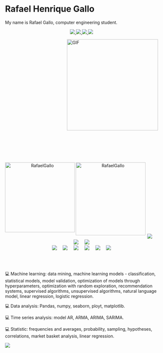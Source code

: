 # Rafael Henrique Gallo

My name is Rafael Gallo, computer engineering student.

<p align="middle">
<a href="https://www.linkedin.com/in/rafael-gallo-986a73150/">
<img src="https://img.shields.io/badge/Linkedin-blue?style=flat&logo=linkedin&labelColor=blue">
</a>
<a href="mailto:rafaelhenriquegallo@gmail.com?subject=Hello%20Sagnik,%20From%20Github">
<img src="https://img.shields.io/badge/-Gmail-%23db483b?style=flat&logo=Gmail&labelColor=red&logoColor=white">
</a>
<a href="https://www.instagram.com/gallorafael_/">
<img src="https://img.shields.io/badge/-Instagram-%230d8bf1?style=flat&logo=Instagram&logoColor=white">
</a>
<a href="https://www.origin.com/bra/pt-br/profile/achievements">
<img src="https://img.shields.io/badge/-Origin-%23E4405F?style=flat&logo=Origin&logoColor=white">
</a>
</p>
<div>
<img align="right" alt="GIF" height="300px" src="https://tenor.com/view/coded-data-numbers-encryption-hack-gif-17648403.gif"/>
</div>

<!-- <div>
[<img src="https://now-playing-vmk56a653q0yly06o3lmgi3g0.vercel.app/api/spotify-playing" alt="Sagnik Spotify Playing" width="350" />](https://open.spotify.com/playlist/6DDPsthhJTWi0Tnes8kXFo)
</div> -->


<br />
<br />
<br />
<br />
<br />
<br />
<br />
<br />
<br />
<br />
<br />
<br />
<br />
<br />
<br />

<div>
</a>
</a>
</div>

<br />
<br />
<br />

<div>
</a>
</div>

<br />

<div>
<br />
<br />
<br />
<br />
<p align="center">
<img align="left" height="230" src="https://github-readme-stats.vercel.app/api?username=RafaelGallo&theme=onedark" alt="RafaelGallo"/> 
<img align="left" height="240" width="230" src="https://github-readme-stats.vercel.app/api/top-langs/?username=RafaelGallo&hide=css&theme=nord" alt="RafaelGallo" />
</p>
</div>

<br />
<br />
<br />
<br />
<br />
<br />
<br />
<br />
<br />
<br />
<br />
<br />
<br />

<p align="center">
  <img src="https://img.shields.io/badge/-Python-black?style=for-the-badge&logo=Python" />&nbsp;&nbsp;&nbsp;&nbsp;
  <img src="https://img.shields.io/badge/-Flask-black?style=for-the-badge&logo=flask" />&nbsp;&nbsp;&nbsp;&nbsp;
  <img src="https://img.shields.io/badge/-R-black?style=for-the-badge&logo=R&logoColor=007afb" />
  <br/>
  <img src="https://img.shields.io/badge/-C-black?style=for-the-badge&logo=C" />&nbsp;&nbsp;&nbsp;&nbsp;
  <img src="https://img.shields.io/badge/-HTML5-E34F26?style=for-the-badge&logo=html5&logoColor=white" />&nbsp;&nbsp;&nbsp;&nbsp;
  <img src="https://img.shields.io/badge/-CSS3-1572B6?style=for-the-badge&logo=css3" />&nbsp;&nbsp;&nbsp;&nbsp;
  <img src="https://img.shields.io/badge/-MongoDB-black?style=for-the-badge&logo=mongodb" />&nbsp;&nbsp;&nbsp;&nbsp;
  <img src="https://img.shields.io/badge/-Git-black?style=for-the-badge&logo=git" />&nbsp;&nbsp;&nbsp;&nbsp;
  <img src="https://img.shields.io/badge/-GitHub-181717?style=for-the-badge&logo=github" />
  <br/>
  <br/>
  <br/>
  <br/>
</p>


💻 Machine learning: data mining, machine learning models - classification, statistical models, model validation, optimization of models through hyperparameters, optimization with random exploration, recommendation systems, supervised algorithms, unsupervised algorithms, natural language model, linear regression, logistic regression.

💻 Data analysis: Pandas, numpy, seaborn, ployt, matplotlib.

💻 Time series analysis: model AR, ARMA, ARIMA, SARIMA.

💻 Statistic: frequencies and averages, probability, sampling, hypotheses, correlations, market basket analysis, linear regression.


<img src ="https://tenor.com/view/coded-data-numbers-encryption-hack-gif-17648403.gif"/>
